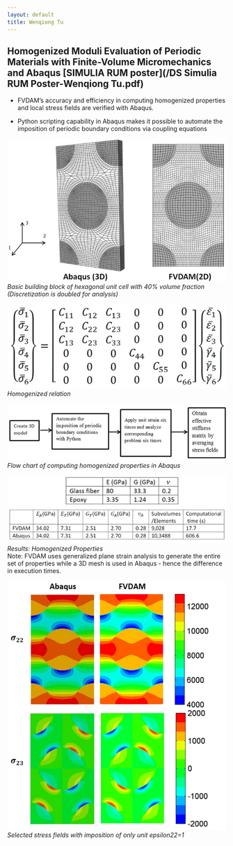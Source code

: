 ```yaml
---
layout: default
title: Wenqiong Tu
---
```

## Homogenized Moduli Evaluation of Periodic Materials with Finite-Volume Micromechanics and Abaqus [SIMULIA RUM poster](/DS Simulia RUM Poster-Wenqiong Tu.pdf)

* FVDAM’s accuracy  and efficiency in computing homogenized properties and local stress fields are verified with Abaqus.  

* Python scripting capability in Abaqus makes it possible to automate the imposition of periodic boundary conditions via coupling equations


![homogenization mesh](/assets/homo-mesh.jpg)
*Basic building block of hexagonal unit cell with 40% volume fraction (Discretization is doubled for analysis)*


![homogenized relation](/assets/homo-relation.jpg)
*Homogenized relation*


![homogenization flow chart](/assets/homo-flowchart.jpg)
*Flow chart of computing homogenized properties in Abaqus*


![homogenized moduli](/assets/homo-moduli.jpg)
*Results: Homogenized Properties* <br>
Note: FVDAM uses generalized plane strain analysis to generate the entire set of properties while a 3D mesh is used in Abaqus - hence the difference in execution times. 


![homogenized moduli](/assets/homo-stress.jpg)
*Selected stress fields with imposition of only unit epsilon22=1*